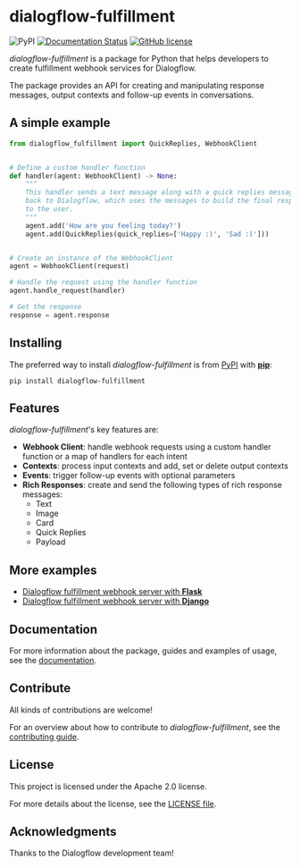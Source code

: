 # dialogflow-fulfillment

![PyPI](https://img.shields.io/pypi/v/dialogflow-fulfillment)
[![Documentation Status](https://readthedocs.org/projects/dialogflow-fulfillment/badge/?version=latest)](https://dialogflow-fulfillment.readthedocs.io/en/latest/?badge=latest)
[![GitHub license](https://img.shields.io/github/license/gcaccaos/dialogflow-fulfillment)](https://github.com/gcaccaos/dialogflow-fulfillment/blob/master/LICENSE)

*dialogflow-fulfillment* is a package for Python that helps developers to
create fulfillment webhook services for Dialogflow.

The package provides an API for creating and manipulating response messages,
output contexts and follow-up events in conversations.

## A simple example

```python
from dialogflow_fulfillment import QuickReplies, WebhookClient


# Define a custom handler function
def handler(agent: WebhookClient) -> None:
    """
    This handler sends a text message along with a quick replies message
    back to Dialogflow, which uses the messages to build the final response
    to the user.
    """
    agent.add('How are you feeling today?')
    agent.add(QuickReplies(quick_replies=['Happy :)', 'Sad :(']))


# Create an instance of the WebhookClient
agent = WebhookClient(request)

# Handle the request using the handler function
agent.handle_request(handler)

# Get the response
response = agent.response
```

## Installing

The preferred way to install *dialogflow-fulfillment* is from
[PyPI](https://pypi.org/project/dialogflow-fulfillment/) with
[**pip**](https://pip.pypa.io/):

```shell
pip install dialogflow-fulfillment
```

## Features

*dialogflow-fulfillment*'s key features are:

* **Webhook Client**: handle webhook requests using a custom handler function
  or a map of handlers for each intent
* **Contexts**: process input contexts and add, set or delete output contexts
* **Events**: trigger follow-up events with optional parameters
* **Rich Responses**: create and send the following types of rich response
  messages:
  * Text
  * Image
  * Card
  * Quick Replies
  * Payload

## More examples

* [Dialogflow fulfillment webhook server with **Flask**](https://dialogflow-fulfillment.readthedocs.io/en/latest/examples/flask/)
* [Dialogflow fulfillment webhook server with **Django**](https://dialogflow-fulfillment.readthedocs.io/en/latest/examples/django/)

## Documentation

For more information about the package, guides and examples of usage, see the
[documentation](https://dialogflow-fulfillment.readthedocs.io).

## Contribute

All kinds of contributions are welcome!

For an overview about how to contribute to *dialogflow-fulfillment*, see the
[contributing guide](CONTRIBUTING.md).

## License

This project is licensed under the Apache 2.0 license.

For more details about the license, see the [LICENSE file](LICENSE).

## Acknowledgments

Thanks to the Dialogflow development team!
